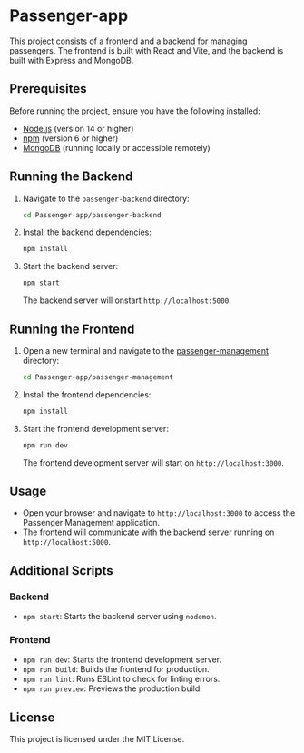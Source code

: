 # Passenger-app

This project consists of a frontend and a backend for managing passengers. The frontend is built with React and Vite, and the backend is built with Express and MongoDB.

## Prerequisites

Before running the project, ensure you have the following installed:

- [Node.js](https://nodejs.org/) (version 14 or higher)
- [npm](https://www.npmjs.com/) (version 6 or higher)
- [MongoDB](https://www.mongodb.com/) (running locally or accessible remotely)

## Running the Backend

1. Navigate to the `passenger-backend` directory:

   ```sh
   cd Passenger-app/passenger-backend
   ```

2. Install the backend dependencies:

   ```sh
   npm install
   ```

3. Start the backend server:

   ```sh
   npm start
   ```

   The backend server will onstart `http://localhost:5000`.

## Running the Frontend

1. Open a new terminal and navigate to the [passenger-management](http://_vscodecontentref_/1) directory:

   ```sh
   cd Passenger-app/passenger-management
   ```

2. Install the frontend dependencies:

   ```sh
   npm install
   ```

3. Start the frontend development server:

   ```sh
   npm run dev
   ```

   The frontend development server will start on `http://localhost:3000`.

## Usage

- Open your browser and navigate to `http://localhost:3000` to access the Passenger Management application.
- The frontend will communicate with the backend server running on `http://localhost:5000`.

## Additional Scripts

### Backend

- `npm start`: Starts the backend server using `nodemon`.

### Frontend

- `npm run dev`: Starts the frontend development server.
- `npm run build`: Builds the frontend for production.
- `npm run lint`: Runs ESLint to check for linting errors.
- `npm run preview`: Previews the production build.

## License

This project is licensed under the MIT License.
